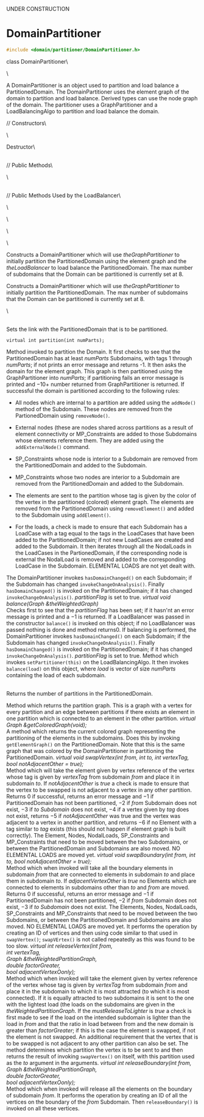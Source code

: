 UNDER CONSTRUCTION


# DomainPartitioner 

```cpp
#include <domain/partitioner/DomainPartitioner.h>
```

class DomainPartitioner\

\

A DomainPartitioner is an object used to partition and load balance a
PartitionedDomain. The DomainPartitioner uses the element graph of the
domain to partition and load balance. Derived types can use the node
graph of the domain. The partitioner uses a GraphPartitioner and a
LoadBalancingAlgo to partition and load balance the domain.

// Constructors\

\

Destructor\

\
// Public Methods\

\

\
// Public Methods Used by the LoadBalancer\

\

\

\

\

Constructs a DomainPartitioner which will use *theGraphPartitioner* to
initially partition the PartitionedDomain using the element graph and
the *theLoadBalancer* to load balance the PartitionedDomain. The max
number of subdomains that the Domain can be partitioned is currently set
at 8.

Constructs a DomainPartitioner which will use *theGraphPartitioner* to
initially partition the PartitionedDomain. The max number of subdomains
that the Domain can be partitioned is currently set at 8.

\

\
Sets the link with the PartitionedDomain that is to be partitioned.

```{.cpp}
virtual int partition(int numParts);
```

Method invoked to partition the Domain. It first checks to see that the
PartitionedDomain has at least *numParts* Subdomains, with tags 1
through *numParts*; if not prints an error message and returns -1. It
then asks the domain for the element graph. This graph is then
partitioned using the GraphPartitioner into *numParts*; if partitioning
fails an error message is printed and $-10 +$ number returned from
GraphPartitioner is returned. If successful the domain is partitioned
according to the following rules:

-   All nodes which are internal to a partition are added using the
    `addNode()` method of the Subdomain. These nodes are removed from
    the PartionedDomain using `removeNode()`.

-   External nodes (these are nodes shared across partitions as a result
    of element connectivity or MP_Constraints are added to those
    Subdomains whose elements reference them. They are added using the
    `addExternalNode()` command.

-   SP_Constraints whose node is interior to a Subdomain are removed
    from the PartitionedDomain and added to the Subdomain.

-   MP_Constraints whose two nodes are interior to a Subdomain are
    removed from the PartitionedDomain and added to the Subdomain.

-   The elements are sent to the partition whose tag is given by the
    color of the vertex in the partitioned (colored) element graph. The
    elements are removed from the PartitionedDomain using
    `removeElement()` and added to the Subdomain using `addElement()`.

-   For the loads, a check is made to ensure that each Subdomain has a
    LoadCase with a tag equal to the tags in the LoadCases that have
    been added to the PartitionedDomain; if not new LoadCases are
    created and added to the Subdomain. It then iterates through all the
    NodalLoads in the LoadCases in the PartionedDomain, if the
    corresponding node is external the NodalLoad is removed and added to
    the corresponding LoadCase in the Subdomain. ELEMENTAL LOADS are not
    yet dealt with.

The DomainPartitioner invokes `hasDomainChanged()` on each Subdomain; if
the Subdomain has changed `invokeChangeOnAnalysis()`. Finally
`hasDomainChanged()` is invoked on the PartitionedDomain; if it has
changed `invokeChangeOnAnalysis()`. *partitionFlag* is set to true.
*virtual void balance(Graph &theWeightedGraph)*\
Checks first to see that the *partitionFlag* has been set; if it hasn'nt
an error message is printed and a $-1$ is returned. If a LoadBalancer
was passed in the constructor `balance()` is invoked on this object; if
no LoadBalancer was passed nothing is done and method returns$0$. If
balancing is performed, the DomainPartitioner invokes
`hasDomainChanged()` on each Subdomain; if the Subdomain has changed
`invokeChangeOnAnalysis()`. Finally `hasDomainChanged()` is invoked on
the PartitionedDomain; if it has changed `invokeChangeOnAnalysis()`.
*partitionFlag* is set to true.
Method which invokes `setPartitioner(this)` on the LoadBalancingAlgo. It
then invokes `balance(load)` on this object, where *load* is vector of
size *numParts* containing the load of each subdomain.

\
Returns the number of partitions in the PartitionedDomain.

Method which returns the partition graph. This is a graph with a vertex
for every partition and an edge between partitions if there exists an
element in one partition which is connected to an element in the other
partition.
*virtual Graph &getColoredGraph(void);* \
A method which returns the current colored graph representing the
partitioning of the elements in the subdomains. Does this by invoking
`getElementGraph()` on the PartitionedDomain. Note that this is the same
graph that was colored by the DomainPartitioner in partitioning the
PartitionedDomain.
*virtual void swapVertex(int from, int to, int vertexTag, bool
notAdjacentOther = true);* \
Method which will take the element given by vertex reference of the
vertex whose tag is given by *vertexTag* from subdomain *from* and place
it in subdomain *to*. If *notAdjacentOther* is *true* a check is made to
ensure that the vertex to be swapped is not adjacent to a vertex in any
other partition. Returns $0$ if successful, returns an error message and
$-1$ if PartitionedDomain has not been partitioned, $-2$ if *from*
Subdomain does not exist, $-3$ if *to Subdomain* does not exist, $-4$ if
a vertex given by *tag* does not exist, returns $-5$ if
*notAdjacentOther* was true and the vertex was adjacent to a vertex in
another partition, and returns $-6$ if no Element with a tag similar to
*tag* exists (this should not happen if element graph is built
correctly).
The Element, Nodes, NodalLoads, SP_Constraints and MP_Constraints that
need to be moved between the two Subdomains, or between the
PartitionedDomain and Subdomains are also moved. NO ELEMENTAL LOADS are
moved yet.
*virtual void swapBoundary(int from, int to, bool notAdjacentOther =
true);* \
Method which when invoked will take all the boundary elements in
subdomain *from* that are connected to elements in subdomain *to* and
place them in subdomain *to*. If *adjacentVertexOther* is *true* no
Elements which are connected to elements in subdomains other than *to*
and *from* are moved. Returns $0$ if successful, returns an error
message and $-1$ if PartitionedDomain has not been partitioned, $-2$ if
*from* Subdomain does not exist, $-3$ if *to Subdomain* does not exist.
The Elements, Nodes, NodalLoads, SP_Constraints and MP_Constraints that
need to be moved between the two Subdomains, or between the
PartitionedDomain and Subdomains are also moved. NO ELEMENTAL LOADS are
moved yet. It performs the operation by creating an ID of vertices and
then using code similar to that used in `swapVertex()`; `swapVErtex()`
is not called repeatedly as this was found to be too slow.
*virtual int releaseVertex(int from,\
int vertexTag,\
Graph &theWeightedPartitionGraph,\
double factorGreater,\
bool adjacentVertexOonly);* \
Method which when invoked will take the element given by vertex
reference of the vertex whose tag is given by *vertexTag* from subdomain
*from* and place it in the subdomain to which it is most attracted (to
which it is most connected). If it is equally attracted to two
subdomains it is sent to the one with the lightest load (the loads on
the subdomains are given in the *theWeightedPartitionGraph*. If the
*mustReleaseToLighter* is *true* a check is first made to see if the
load on the intended subdomain is lighter than the load in *from* and
that the ratio in load between from and the new domain is greater than
*factorGreater*; if this is the case the element is swapped, if not the
element is not swapped. An additional requirement that the vertex that
is to be swapped is not adjacent to any other partition can also be
set.
The method determines which partition the vertex is to be sent to and
then returns the result of invoking `swapVertex()` on itself, with this
partition used as the *to* argument in the arguments.
*virtual int releaseBoundary(int from,\
Graph &theWeightedPartitionGraph,\
double factorGreater,\
bool adjacentVertexOonly);* \
Method which when invoked will release all the elements on the boundary
of subdomain *from*. It performs the operation by creating an ID of all
the vertices on the boundary of the *from* Subdomain. Then
`releaseBoundary()` is invoked on all these vertices.
